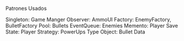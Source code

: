 Patrones Usados

Singleton: Game Manger
Observer: AmmoUI
Factory: EnemyFactory, BulletFactory
Pool: Bullets
EventQueue: Enemies
Memento: Player Save
State: Player
Strategy: PowerUps
Type Object: Bullet Data
